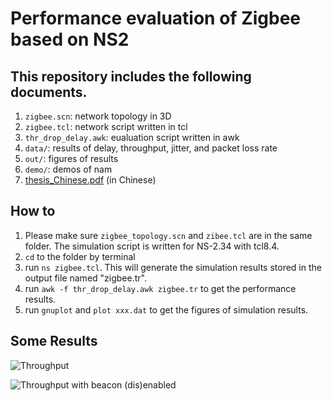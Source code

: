 # Performance evaluation of Zigbee based on NS2

## This repository includes the following documents. 
1. `zigbee.scn`: network topology in 3D
2. `zigbee.tcl`: network script written in tcl
3. `thr_drop_delay.awk`: eualuation script written in awk
4. `data/`: results of delay, throughput, jitter, and packet loss rate
5. `out/`: figures of results
6. `demo/`: demos of nam
7. [thesis_Chinese.pdf](https://raw.github.com/yongsen/ns2_zigbee/master/thesis.pdf) (in Chinese)

## How to
1. Please make sure `zigbee_topology.scn` and `zibee.tcl` are in the same folder. The simulation script is written for NS-2.34 with tcl8.4.
2. `cd` to the folder by terminal
3. run `ns zigbee.tcl`. This will generate the simulation results stored in the output file named "zigbee.tr".
4. run `awk -f thr_drop_delay.awk zigbee.tr` to get the performance results.
5. run `gnuplot` and `plot xxx.dat` to get the figures of simulation results.

## Some Results
![Throughput](https://raw.github.com/yongsen/ns2_zigbee/master/out/throughput_02_05_1.png)

![Throughput with beacon (dis)enabled](https://raw.github.com/yongsen/ns2_zigbee/master/out/thr_beacon.png)
